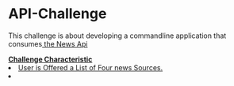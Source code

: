 # API-Challenge
<p> This challenge is about developing a commandline application that consumes<a href ='https://newsapi.org/'>  the News Api</p>
    <b> Challenge Characteristic</b>
    <li> User is Offered a List of Four news Sources.</li>
    <li></li>